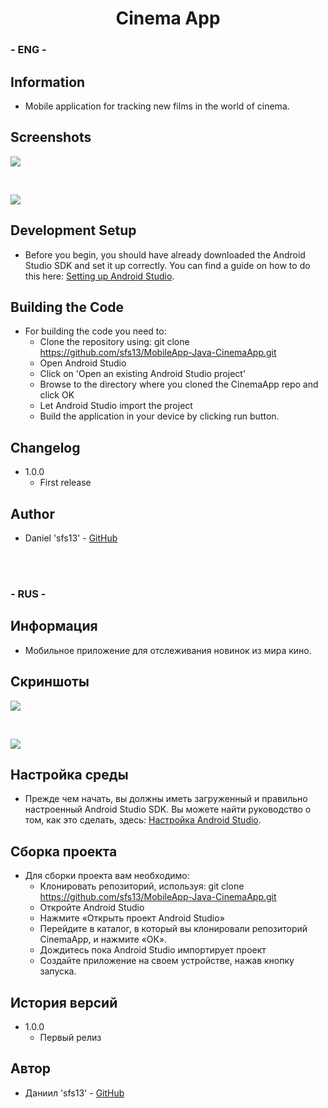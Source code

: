 <h1 align="center">Cinema App</h1>

### - ENG -

## Information

- Mobile application for tracking new films in the world of cinema.

## Screenshots

<p>
  <img src="https://i.imgur.com/Ut0UxkN.png" />
</p>

<br/>

<p>
  <img src="https://i.imgur.com/ROIdR62.png" />
</p>

## Development Setup

- Before you begin, you should have already downloaded the Android Studio SDK and set it up correctly. You can find a guide on how to do this here: [Setting up Android Studio](http://developer.android.com/sdk/installing/index.html?pkg=studio).

## Building the Code

- For building the code you need to:
  - Clone the repository using: git clone https://github.com/sfs13/MobileApp-Java-CinemaApp.git
  - Open Android Studio
  - Click on 'Open an existing Android Studio project'
  - Browse to the directory where you cloned the CinemaApp repo and click OK
  - Let Android Studio import the project
  - Build the application in your device by clicking run button.

## Changelog

- 1.0.0
  - First release

## Author

- Daniel 'sfs13' - <a href="https://github.com/sfs13">GitHub</a>

<br />
<br />

### - RUS -

## Информация

- Мобильное приложение для отслеживания новинок из мира кино.

## Скриншоты

<p>
  <img src = "https://i.imgur.com/Ut0UxkN.png" />
</p>

<br/>

<p>
  <img src = "https://i.imgur.com/ROIdR62.png" />
</p>

## Настройка среды

- Прежде чем начать, вы должны иметь загруженный и правильно настроенный Android Studio SDK. Вы можете найти руководство о том, как это сделать, здесь: [Настройка Android Studio](http://developer.android.com/sdk/install/index.html?pkg=studio).

## Сборка проекта

- Для сборки проекта вам необходимо:
  - Клонировать репозиторий, используя: git clone https://github.com/sfs13/MobileApp-Java-CinemaApp.git
  - Откройте Android Studio
  - Нажмите «Открыть проект Android Studio»
  - Перейдите в каталог, в который вы клонировали репозиторий CinemaApp, и нажмите «ОК».
  - Дождитесь пока Android Studio импортирует проект
  - Создайте приложение на своем устройстве, нажав кнопку запуска.

## История версий

- 1.0.0
  - Первый релиз

## Автор

- Даниил 'sfs13' - <a href="https://github.com/sfs13">GitHub</a>
